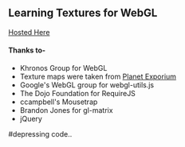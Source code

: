 ## Learning Textures for WebGL

[Hosted Here](https://sanketsingh24.github.io/webgl-textures/)

#### Thanks to-

- Khronos Group for WebGL
- Texture maps were taken from [Planet Exporium](http://planetpixelemporium.com/)
- Google's WebGL group for webgl-utils.js
- The Dojo Foundation for RequireJS
- ccampbell's Mousetrap
- Brandon Jones for gl-matrix
- jQuery

#depressing code..
